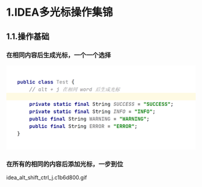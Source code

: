 # 1.IDEA多光标操作集锦

## 1.1.操作基础

### 在相同内容后生成光标，一个一个选择
![](/STATIC/IMAGE/idea_alt_j-1589727619502.c6c9651d.gif)
### 在所有的相同的内容后添加光标，一步到位
idea_alt_shift_ctrl_j.c1b6d800.gif